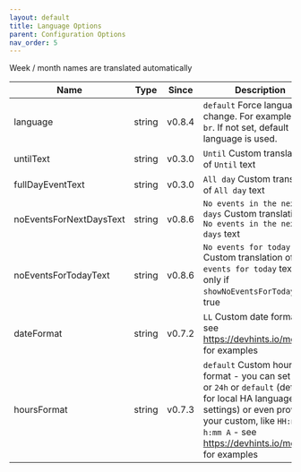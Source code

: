 ```yaml
---
layout: default
title: Language Options
parent: Configuration Options
nav_order: 5
---
```


Week / month names are translated automatically

| Name | Type | Since | Description |
|------|:----:|:-----:|-------------|
| language | string | v0.8.4 | `default` Force language change. For example `pt-br`. If not set, default HA language is used.
| untilText | string | v0.3.0 | `Until` Custom translation of `Until` text
| fullDayEventText | string | v0.3.0 | `All day` Custom translation of `All day` text
| noEventsForNextDaysText | string | v0.8.6 | `No events in the next days` Custom translation of `No events in the next days` text
| noEventsForTodayText | string | v0.8.6 | `No events for today` Custom translation of `No events for today` text, only if `showNoEventsForToday` is true
| dateFormat | string | v0.7.2 | `LL` Custom date format - see https://devhints.io/moment for examples
| hoursFormat | string | v0.7.3 | `default` Custom hours format - you can set `12h` or `24h` or `default` (default for local HA language settings) or even provide your custom, like `HH:mm` or `h:mm A` - see https://devhints.io/moment for examples
